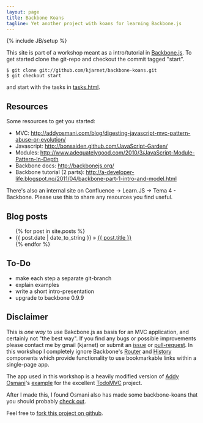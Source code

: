 ```yaml
---
layout: page
title: Backbone Koans
tagline: Yet another project with koans for learning Backbone.js
---
```

{% include JB/setup %}

This site is part of a workshop meant as a intro/tutorial in [Backbone.js](http://backbonejs.org/).
To get started clone the git-repo and checkout the commit tagged "start".

    $ git clone git://github.com/kjarnet/backbone-koans.git
    $ git checkout start

and start with the tasks in [tasks.html](/moviestack-frontend/tasks.html).

## Resources
Some resources to get you started: 
* MVC: <http://addyosmani.com/blog/digesting-javascript-mvc-pattern-abuse-or-evolution/>
* Javascript: <http://bonsaiden.github.com/JavaScript-Garden/>
* Modules: <http://www.adequatelygood.com/2010/3/JavaScript-Module-Pattern-In-Depth>
* Backbone docs: <http://backbonejs.org/>
* Backbone tutorial (2 parts): <http://a-developer-life.blogspot.no/2011/04/backbone-part-1-intro-and-model.html>

There's also an internal site on Confluence -> Learn.JS -> Tema 4 - Backbone.
Please use this to share any resources you find useful.

## Blog posts

<ul class="posts">
  {% for post in site.posts %}
    <li><span>{{ post.date | date_to_string }}</span> &raquo; <a href="{{ BASE_PATH }}{{ post.url }}">{{ post.title }}</a></li>
  {% endfor %}
</ul>

## To-Do

* make each step a separate git-branch
* explain examples
* write a short intro-presentation
* upgrade to backbone 0.9.9

## Disclaimer
This is *one way* to use Bakcbone.js as basis for an MVC application,
and certainly not "the best way".
If you find any bugs or possible improvements
please contact me by gmail (kjarnet) or submit 
an [issue](https://github.com/kjarnet/moviestack-frontend/issues) 
or [pull-request](https://help.github.com/articles/using-pull-requests).
In this workshop I completely ignore Backbone's 
[Router](http://backbonejs.org/#Router) and [History](http://backbonejs.org/#History) components
which provide functionality to use bookmarkable links within a single-page app.

The app used in this workshop is a heavily modified version of [Addy Osmani](https://github.com/addyosmani)'s 
[example](http://todomvc.com/architecture-examples/backbone/) 
for the excellent [TodoMVC](http://todomvc.com/) project.

After I made this, I found Osmani also has made some backbone-koans
that you should probably [check out](https://github.com/addyosmani/backbone-koans-qunit).

Feel free to [fork this project on github](https://github.com/kjarnet/backbone-koans).

